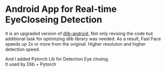 # Android App for Real-time EyeCloseing Detection

It is an upgraded version of [dlib-android](https://github.com/tzutalin/dlib-android), Not only revising the code but additional task for optimizing dlib library was needed. 
As a result, Fast Face speeds up 2x or more from the original. Higher resoluton and higher detection speed.<br />

And I added Pytorch Lib for Detection Eye closing.<br />
It used by Dlib + Pytorch<br />
<br />
